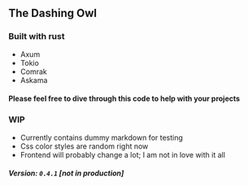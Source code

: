 ## The Dashing Owl

### Built with rust

- Axum
- Tokio
- Comrak
- Askama

#### Please feel free to dive through this code to help with your projects

### WIP

- Currently contains dummy markdown for testing
- Css color styles are random right now
- Frontend will probably change a lot; I am not in love with it all

##### Version: `0.4.1` [not in production]
